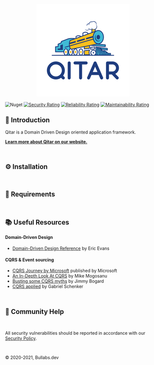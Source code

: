 <p align="center">
  <a href="https://github.com/Bullabs/Qitar">
    <img src="https://raw.githubusercontent.com/Bullabs/Qitar/main/assets/logo/logo.png">
  </a>
</p>

![Nuget](https://img.shields.io/nuget/v/Qitar?style=plastic)
[![Security Rating](https://sonarcloud.io/api/project_badges/measure?project=Bullabs_Qitar&metric=security_rating)](https://sonarcloud.io/dashboard?id=Bullabs_Qitar)
[![Reliability Rating](https://sonarcloud.io/api/project_badges/measure?project=Bullabs_Qitar&metric=reliability_rating)](https://sonarcloud.io/dashboard?id=Bullabs_Qitar)
[![Maintainability Rating](https://sonarcloud.io/api/project_badges/measure?project=Bullabs_Qitar&metric=sqale_rating)](https://sonarcloud.io/dashboard?id=Bullabs_Qitar)


## 🚆 Introduction

Qitar is a Domain Driven Design oriented application framework.

**[Learn more about Qitar on our website.](http://bullabs.github.io/)**

<br>

## ⚙️ Installation

<br>

## 📌 Requirements

<br>

## :books: Useful Resources

#### Domain-Driven Design

 - [Domain-Driven Design Reference](https://domainlanguage.com/ddd/reference/) by Eric Evans
 #### CQRS & Event sourcing

 - [CQRS Journey by Microsoft](https://msdn.microsoft.com/en-us/library/jj554200.aspx)
   published by Microsoft
 - [An In-Depth Look At CQRS](https://blog.sapiensworks.com/post/2015/09/01/In-Depth-CQRS)
   by Mike Mogosanu
 - [Busting some CQRS myths](https://lostechies.com/jimmybogard/2012/08/22/busting-some-cqrs-myths/)
   by Jimmy Bogard
 - [CQRS applied](https://lostechies.com/gabrielschenker/2015/04/12/cqrs-applied/)
   by Gabriel Schenker
<br>

## 🤔 Community Help

<br>

All security vulnerabilities should be reported in accordance with our
[Security Policy](https://github.com/Bullabs/Qitar/blob/main/SECURITY.md).

<br>

© 2020-2021, Bullabs.dev
